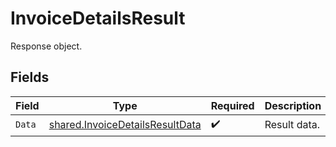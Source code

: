 # InvoiceDetailsResult

Response object.


## Fields

| Field                                                                                     | Type                                                                                      | Required                                                                                  | Description                                                                               |
| ----------------------------------------------------------------------------------------- | ----------------------------------------------------------------------------------------- | ----------------------------------------------------------------------------------------- | ----------------------------------------------------------------------------------------- |
| `Data`                                                                                    | [shared.InvoiceDetailsResultData](../../../pkg/models/shared/invoicedetailsresultdata.md) | :heavy_check_mark:                                                                        | Result data.                                                                              |